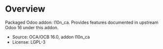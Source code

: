 # Overview

Packaged Odoo addon: l10n_ca. Provides features documented in upstream Odoo 16 under this addon.

- Source: OCA/OCB 16.0, addon l10n_ca
- License: LGPL-3
